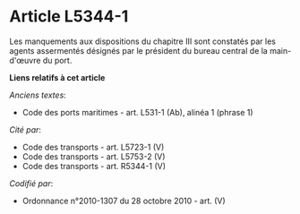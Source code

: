 # Article L5344-1

Les manquements aux dispositions du chapitre III sont constatés par les agents assermentés désignés par le président du
bureau central de la main-d'œuvre du port.

**Liens relatifs à cet article**

_Anciens textes_:

  - Code des ports maritimes - art. L531-1 (Ab), alinéa 1 (phrase 1)

_Cité par_:

  - Code des transports - art. L5723-1 (V)
  - Code des transports - art. L5753-2 (V)
  - Code des transports - art. R5344-1 (V)

_Codifié par_:

  - Ordonnance n°2010-1307 du 28 octobre 2010 - art. (V)
